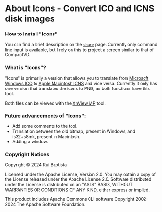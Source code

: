# About Icons - Convert ICO and ICNS disk images

### How to Install "Icons"

You can find a brief description on the
 [`share`](https://github.com/eternalbits/icons/tree/main/share/) page.
 Currently only command line input is available, but I rely on this to
 project a screen similar to that of CompactVD.

### What is "Icons"?

"Icons" is primarily a version that allows you to translate from [Microsoft Windows
 ICO](https://en.wikipedia.org/wiki/ICO_(file_format)) to [Apple Macintosh
 ICNS](https://en.wikipedia.org/wiki/Apple_Icon_Image_format) and vice versa.
 Currently it only has one version that translates the icons to PNG, as both
 functions have this tool.

Both files can be viewed with the [XnView MP](https://www.xnview.com/en/xnviewmp/)
 tool.

### Future advancements of "Icons":

- Add some comments to the tool.
- Translation between the old bitmap, present in Windows, and is32+s8mk, present
 in Macintosh.
- Adding a window.

### Copyright Notices

Copyright © 2024 Rui Baptista

Licensed under the Apache License, Version 2.0. You may obtain a copy of the
 License released under the Apache License 2.0. Software distributed under
 the License is distributed on an "AS IS" BASIS, WITHOUT WARRANTIES OR
 CONDITIONS OF ANY KIND, either express or implied.

This product includes Apache Commons CLI software Copyright 2002-2024
 The Apache Software Foundation.